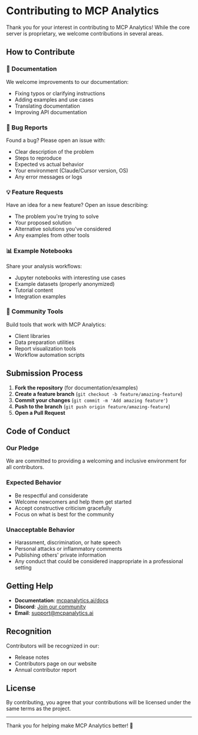# Contributing to MCP Analytics

Thank you for your interest in contributing to MCP Analytics! While the core server is proprietary, we welcome contributions in several areas.

## How to Contribute

### 📝 Documentation

We welcome improvements to our documentation:
- Fixing typos or clarifying instructions
- Adding examples and use cases
- Translating documentation
- Improving API documentation

### 🐛 Bug Reports

Found a bug? Please open an issue with:
- Clear description of the problem
- Steps to reproduce
- Expected vs actual behavior
- Your environment (Claude/Cursor version, OS)
- Any error messages or logs

### 💡 Feature Requests

Have an idea for a new feature? Open an issue describing:
- The problem you're trying to solve
- Your proposed solution
- Alternative solutions you've considered
- Any examples from other tools

### 📊 Example Notebooks

Share your analysis workflows:
- Jupyter notebooks with interesting use cases
- Example datasets (properly anonymized)
- Tutorial content
- Integration examples

### 🔧 Community Tools

Build tools that work with MCP Analytics:
- Client libraries
- Data preparation utilities
- Report visualization tools
- Workflow automation scripts

## Submission Process

1. **Fork the repository** (for documentation/examples)
2. **Create a feature branch** (`git checkout -b feature/amazing-feature`)
3. **Commit your changes** (`git commit -m 'Add amazing feature'`)
4. **Push to the branch** (`git push origin feature/amazing-feature`)
5. **Open a Pull Request**

## Code of Conduct

### Our Pledge

We are committed to providing a welcoming and inclusive environment for all contributors.

### Expected Behavior

- Be respectful and considerate
- Welcome newcomers and help them get started
- Accept constructive criticism gracefully
- Focus on what is best for the community

### Unacceptable Behavior

- Harassment, discrimination, or hate speech
- Personal attacks or inflammatory comments
- Publishing others' private information
- Any conduct that could be considered inappropriate in a professional setting

## Getting Help

- **Documentation**: [mcpanalytics.ai/docs](https://mcpanalytics.ai/docs)
- **Discord**: [Join our community](https://discord.gg/mcpanalytics)
- **Email**: support@mcpanalytics.ai

## Recognition

Contributors will be recognized in our:
- Release notes
- Contributors page on our website
- Annual contributor report

## License

By contributing, you agree that your contributions will be licensed under the same terms as the project.

---

Thank you for helping make MCP Analytics better! 🚀